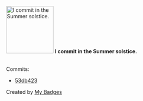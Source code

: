 <img src="https://my-badges.github.io/my-badges/summer-solstice-commits.png" alt="I commit in the Summer solstice." title="I commit in the Summer solstice." width="128">
<strong>I commit in the Summer solstice.</strong>
<br><br>

Commits:

- <a href="https://github.com/noredistribution/avd/commit/53db4236ca199ec13b0a5ff327e05adc40fbde3d">53db423</a>


Created by <a href="https://github.com/my-badges/my-badges">My Badges</a>